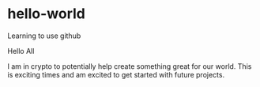 # hello-world
Learning to use github

Hello All

I am in crypto to potentially help create something great for our world. This is exciting times and am excited to get started with future projects. 
